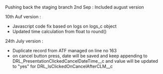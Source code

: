Pushing back the staging branch
2nd Sep : Included august version


10th Auf version :
- Javascript code fix based on logs on logs_c object
- Updated time calculation from float to round()


24th July version :
- Duplicate record from ATF managed on line no 163
- on cancel button press, date will be saved and keep appending to DRL_PresentationClickedCancelDateTime__c and value will be updated to "yes" for DRL_IsClickedOnCancelAfterCLM__c

